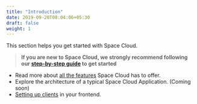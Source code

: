 ```yaml
---
title: "Introduction"
date: 2019-09-20T08:04:06+05:30
draft: false
weight: 1
---
```


This section helps you get started with Space Cloud.

> **If you are new to Space Cloud, we strongly recommend following our [step-by-step guide](https://learn.spaceuptech.com/space-cloud/basics/setup/) to get started**

- Read more about [all the features](/introduction/features) Space Cloud has to offer.
- Explore the architecture of a typical Space Cloud Application. (Coming soon)
- [Setting up clients](/introduction/setting-up-project) in your frontend.